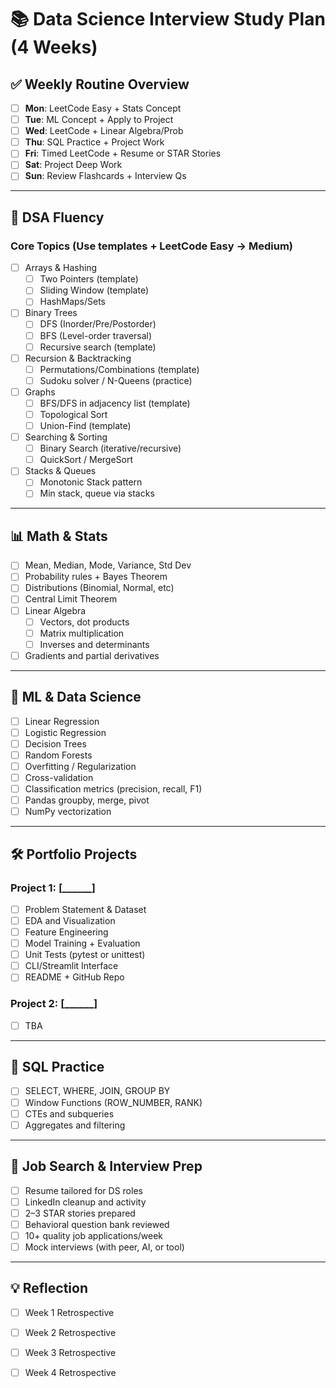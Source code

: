 # 📚 Data Science Interview Study Plan (4 Weeks)

## ✅ Weekly Routine Overview

- [ ] **Mon**: LeetCode Easy + Stats Concept
- [ ] **Tue**: ML Concept + Apply to Project
- [ ] **Wed**: LeetCode + Linear Algebra/Prob
- [ ] **Thu**: SQL Practice + Project Work
- [ ] **Fri**: Timed LeetCode + Resume or STAR Stories
- [ ] **Sat**: Project Deep Work
- [ ] **Sun**: Review Flashcards + Interview Qs

---

## 📘 DSA Fluency

### Core Topics (Use templates + LeetCode Easy → Medium)

- [ ] Arrays & Hashing
  - [ ] Two Pointers (template)
  - [ ] Sliding Window (template)
  - [ ] HashMaps/Sets

- [ ] Binary Trees
  - [ ] DFS (Inorder/Pre/Postorder)
  - [ ] BFS (Level-order traversal)
  - [ ] Recursive search (template)

- [ ] Recursion & Backtracking
  - [ ] Permutations/Combinations (template)
  - [ ] Sudoku solver / N-Queens (practice)

- [ ] Graphs
  - [ ] BFS/DFS in adjacency list (template)
  - [ ] Topological Sort
  - [ ] Union-Find (template)

- [ ] Searching & Sorting
  - [ ] Binary Search (iterative/recursive)
  - [ ] QuickSort / MergeSort

- [ ] Stacks & Queues
  - [ ] Monotonic Stack pattern
  - [ ] Min stack, queue via stacks

---

## 📊 Math & Stats

- [ ] Mean, Median, Mode, Variance, Std Dev
- [ ] Probability rules + Bayes Theorem
- [ ] Distributions (Binomial, Normal, etc)
- [ ] Central Limit Theorem
- [ ] Linear Algebra
  - [ ] Vectors, dot products
  - [ ] Matrix multiplication
  - [ ] Inverses and determinants
- [ ] Gradients and partial derivatives

---

## 🤖 ML & Data Science

- [ ] Linear Regression
- [ ] Logistic Regression
- [ ] Decision Trees
- [ ] Random Forests
- [ ] Overfitting / Regularization
- [ ] Cross-validation
- [ ] Classification metrics (precision, recall, F1)
- [ ] Pandas groupby, merge, pivot
- [ ] NumPy vectorization

---

## 🛠️ Portfolio Projects

### Project 1: [______]

- [ ] Problem Statement & Dataset
- [ ] EDA and Visualization
- [ ] Feature Engineering
- [ ] Model Training + Evaluation
- [ ] Unit Tests (pytest or unittest)
- [ ] CLI/Streamlit Interface
- [ ] README + GitHub Repo

### Project 2: [______]

- [ ] TBA

---

## 🧮 SQL Practice

- [ ] SELECT, WHERE, JOIN, GROUP BY
- [ ] Window Functions (ROW_NUMBER, RANK)
- [ ] CTEs and subqueries
- [ ] Aggregates and filtering

---

## 💼 Job Search & Interview Prep

- [ ] Resume tailored for DS roles
- [ ] LinkedIn cleanup and activity
- [ ] 2–3 STAR stories prepared
- [ ] Behavioral question bank reviewed
- [ ] 10+ quality job applications/week
- [ ] Mock interviews (with peer, AI, or tool)

---

## 💡 Reflection

- [ ] Week 1 Retrospective
- [ ] Week 2 Retrospective
- [ ] Week 3 Retrospective
- [ ] Week 4 Retrospective


